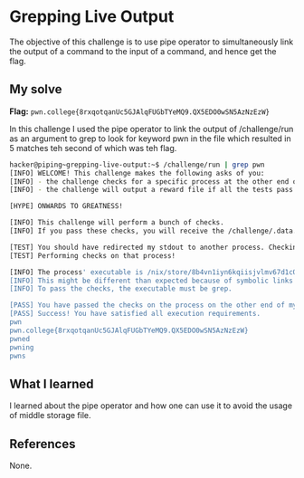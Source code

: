 # Grepping Live Output
The objective of this challenge is to use pipe operator to simultaneously link the output of a command to the input of a command, and hence get the flag.

## My solve
**Flag:** `pwn.college{8rxqotqanUc5GJAlqFUGbTYeMQ9.QX5EDO0wSN5AzNzEzW}`

In this challenge I used the pipe operator to link the output of /challenge/run as an argument to grep to look for keyword pwn in the file which resulted in 5 matches teh second of which was teh flag.
```bash
hacker@piping~grepping-live-output:~$ /challenge/run | grep pwn
[INFO] WELCOME! This challenge makes the following asks of you:
[INFO] - the challenge checks for a specific process at the other end of stdout : grep
[INFO] - the challenge will output a reward file if all the tests pass : /challenge/.data.txt

[HYPE] ONWARDS TO GREATNESS!

[INFO] This challenge will perform a bunch of checks.
[INFO] If you pass these checks, you will receive the /challenge/.data.txt file.

[TEST] You should have redirected my stdout to another process. Checking...
[TEST] Performing checks on that process!

[INFO] The process' executable is /nix/store/8b4vn1iyn6kqiisjvlmv67d1c0p3j6wj-gnugrep-3.11/bin/grep.
[INFO] This might be different than expected because of symbolic links (for example, from /usr/bin/python to /usr/bin/python3 to /usr/bin/python3.8).
[INFO] To pass the checks, the executable must be grep.

[PASS] You have passed the checks on the process on the other end of my stdout!
[PASS] Success! You have satisfied all execution requirements.
pwn
pwn.college{8rxqotqanUc5GJAlqFUGbTYeMQ9.QX5EDO0wSN5AzNzEzW}
pwned
pwning
pwns
```

## What I learned
I learned about the pipe operator and how one can use it to avoid the usage of middle storage file.

## References 
None.
